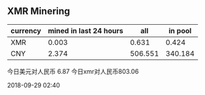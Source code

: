 ## XMR Minering

|currency|mined in last 24 hours|all|in pool|
|---|---|---|---|
|XMR|0.003|0.631|0.424|
|CNY|2.374|506.551|340.184|

今日美元对人民币 6.87	今日xmr对人民币803.06


2018-09-29 02:40